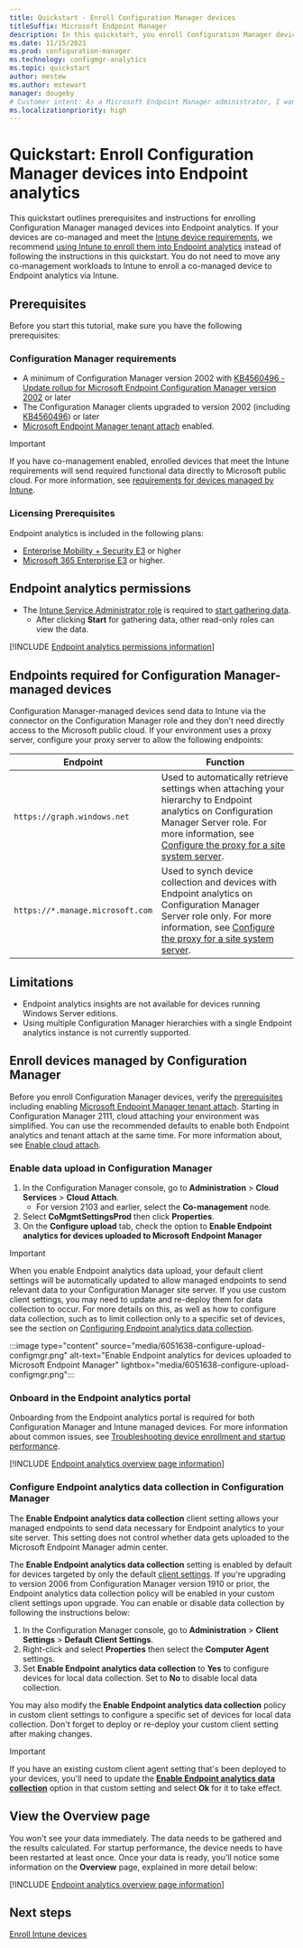 ```yaml
---
title: Quickstart - Enroll Configuration Manager devices
titleSuffix: Microsoft Endpoint Manager
description: In this quickstart, you enroll Configuration Manager devices into Endpoint analytics.
ms.date: 11/15/2021
ms.prod: configuration-manager
ms.technology: configmgr-analytics
ms.topic: quickstart
author: mestew
ms.author: mstewart
manager: dougeby
# Customer intent: As a Microsoft Endpoint Manager administrator, I want to enroll Configuration Manager devices into Endpoint analytics so that I can gain insights into the user experience.
ms.localizationpriority: high
---
```


# Quickstart: Enroll Configuration Manager devices into Endpoint analytics

This quickstart outlines prerequisites and instructions for enrolling Configuration Manager managed devices into Endpoint analytics. If your devices are co-managed and meet the [Intune device requirements](enroll-intune.md#intune-device-requirements), we recommend [using Intune to enroll them into Endpoint analytics](enroll-intune.md) instead of following the instructions in this quickstart. You do not need to move any co-management workloads to Intune to enroll a co-managed device to Endpoint analytics via Intune.

## <a name="bkmk_prereq"></a> Prerequisites

Before you start this tutorial, make sure you have the following prerequisites:  

### Configuration Manager requirements

- A minimum of Configuration Manager version 2002 with [KB4560496 - Update rollup for Microsoft Endpoint Configuration Manager version 2002](https://support.microsoft.com/help/4560496) or later
- The Configuration Manager clients upgraded to version 2002 (including [KB4560496](https://support.microsoft.com/help/4560496)) or later
- [Microsoft Endpoint Manager tenant attach](../configmgr/tenant-attach/device-sync-actions.md) enabled.

> [!Important]  
> If you have co-management enabled, enrolled devices that meet the Intune requirements will send required functional data directly to Microsoft public cloud. For more information, see [requirements for devices managed by Intune](overview.md#bkmk_intune_prereq).

### Licensing Prerequisites

Endpoint analytics is included in the following plans:

- [Enterprise Mobility + Security E3](https://www.microsoftvolumelicensing.com/ProductResults.aspx?doc=Product%20Terms,OST&fid=51) or higher
- [Microsoft 365 Enterprise E3](https://www.microsoft.com/en-us/microsoft-365/enterprise?rtc=1) or higher.

## Endpoint analytics permissions

- The [Intune Service Administrator role](../intune/fundamentals/role-based-access-control.md) is required to [start gathering data](#bkmk_onboard).
   - After clicking **Start** for gathering data, other read-only roles can view the data.

[!INCLUDE [Endpoint analytics permissions information](includes/endpoint-analytics-rbac.md)]

## <a name="bkmk_endpoints"></a> Endpoints required for Configuration Manager-managed devices

Configuration Manager-managed devices send data to Intune via the connector on the Configuration Manager role and they don't need directly access to the Microsoft public cloud. If your environment uses a proxy server, configure your proxy server to allow the following endpoints:

| Endpoint  | Function  |
|-----------|-----------|
| `https://graph.windows.net` | Used to automatically retrieve settings  when attaching your hierarchy to Endpoint analytics on Configuration Manager Server role. For more information, see [Configure the proxy for a site system server](../configmgr/core/plan-design/network/proxy-server-support.md#configure-the-proxy-for-a-site-system-server). |
| `https://*.manage.microsoft.com` | Used to synch device collection and devices with Endpoint analytics on Configuration Manager Server role only. For more information, see [Configure the proxy for a site system server](../configmgr/core/plan-design/network/proxy-server-support.md#configure-the-proxy-for-a-site-system-server). |

## Limitations

- Endpoint analytics insights are not available for devices running Windows Server editions.
- Using multiple Configuration Manager hierarchies with a single Endpoint analytics instance is not currently supported.

## <a name="bkmk_cm_enroll"></a> Enroll devices managed by Configuration Manager
<!--6051638, 5924760-->
Before you enroll Configuration Manager devices, verify the [prerequisites](#bkmk_prereq) including enabling [Microsoft Endpoint Manager tenant attach](../configmgr/tenant-attach/device-sync-actions.md). Starting in Configuration Manager 2111, cloud attaching your environment was simplified. You can use the recommended defaults to enable both Endpoint analytics and tenant attach at the same time. For more information about, see [Enable cloud attach](..\configmgr/cloud-attach/enable-cloud-attach.md).<!--10964629-->


### <a name="bkmk_cm_upload"></a> Enable data upload in Configuration Manager

1. In the Configuration Manager console, go to **Administration** > **Cloud Services** > **Cloud Attach**.
   - For version 2103 and earlier, select the **Co-management** node.
1. Select **CoMgmtSettingsProd** then click **Properties**.
1. On the **Configure upload** tab, check the option to **Enable Endpoint analytics for devices uploaded to Microsoft Endpoint Manager**

> [!Important]
> When you enable Endpoint analytics data upload, your default client settings will be automatically updated to allow managed endpoints to send relevant data to your Configuration Manager site server. If you use custom client settings, you may need to update and re-deploy them for data collection to occur. For more details on this, as well as how to configure data collection, such as to limit collection only to a specific set of devices, see the section on [Configuring Endpoint analytics data collection](#bkmk_cm_enable).

   :::image type="content" source="media/6051638-configure-upload-configmgr.png" alt-text="Enable Endpoint analytics for devices uploaded to Microsoft Endpoint Manager" lightbox="media/6051638-configure-upload-configmgr.png":::

### <a name="bkmk_onboard"></a> Onboard in the Endpoint analytics portal
Onboarding from  the Endpoint analytics portal is required for both  Configuration Manager and Intune managed devices. For more information about common issues, see [Troubleshooting device enrollment and startup performance](troubleshoot.md#bkmk_enrollment_tshooter).

[!INCLUDE [Endpoint analytics overview page information](includes/onboard.md)]

### <a name="bkmk_cm_enable"></a> Configure Endpoint analytics data collection in Configuration Manager

The **Enable Endpoint analytics data collection** client setting allows your managed endpoints to send data necessary for Endpoint analytics to your site server. This setting does not control whether data gets uploaded to the Microsoft Endpoint Manager admin center.

The **Enable Endpoint analytics data collection** setting is enabled by default for devices targeted by only the default [client settings](../configmgr/core/clients/deploy/about-client-settings.md). If you're upgrading to version 2006 from Configuration Manager version 1910 or prior, the Endpoint analytics data collection policy will be enabled in your custom client settings upon upgrade. You can enable or disable data collection by following the instructions below: <!--7065447, 7741111-->

1. In the Configuration Manager console, go to **Administration** > **Client Settings** > **Default Client Settings**.
1. Right-click and select **Properties** then select the **Computer Agent** settings.
1. Set **Enable Endpoint analytics data collection** to **Yes** to configure devices for local data collection. Set to **No** to disable local data collection.

You may also modify the **Enable Endpoint analytics data collection** policy in custom client settings to configure a specific set of devices for local data collection. Don't forget to deploy or re-deploy your custom client setting after making changes.

   > [!Important]
   > If you have an existing custom client agent setting that's been deployed to your devices, you'll need to update the [**Enable Endpoint analytics data collection**](data-collection.md#bkmk_datacollection) option in that custom setting and select **Ok** for it to take effect.


## <a name="bkmk_view"></a> View the Overview page

You won't see your data immediately. The data needs to be gathered and the results calculated. For startup performance, the device needs to have been restarted at least once. Once your data is ready, you'll notice some information on the **Overview** page, explained in more detail below:

[!INCLUDE [Endpoint analytics overview page information](includes/overview-page.md)]

## Next steps

[Enroll Intune devices](enroll-intune.md)
